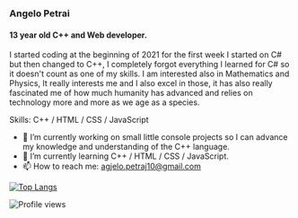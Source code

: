 ### Angelo Petrai
#### 13 year old C++ and Web developer.

I started coding at the beginning of 2021 for the first week I started on C# but then changed to C++, I completely forgot everything I learned for C# so it doesn't count as one of my skills. I am interested also in Mathematics and Physics, It really interests me and I also excel in those, it has also really fascinated me of how much humanity has advanced and relies on technology more and more as we age as a species. 

Skills: C++ / HTML / CSS / JavaScript

- 🔭 I’m currently working on small little console projects so I can advance my knowledge and understanding of the C++ language. 
- 🌱 I’m currently learning C++ / HTML / CSS / JavaScript. 
- 📫 How to reach me: agjelo.petraj10@gmail.com 


[![Top Langs](https://github-readme-stats.vercel.app/api/top-langs/?username=apetrai&theme=dark)](https://github.com/anuraghazra/github-readme-stats)


![Profile views](https://gpvc.arturio.dev/apetrai)  
